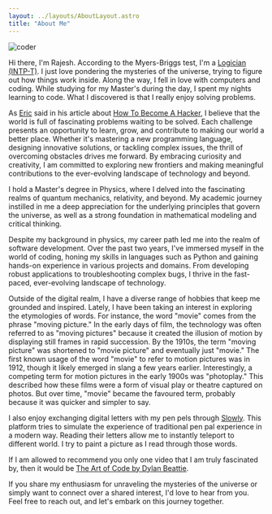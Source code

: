 ```yaml
---
layout: ../layouts/AboutLayout.astro
title: "About Me"
---
```


![coder](@assets/coder.gif)

Hi there, I'm Rajesh. According to the Myers-Briggs test, I'm a [Logician (INTP-T)](https://www.16personalities.com/intp-personality). I just love pondering the mysteries of the universe, trying to figure out how things work inside. Along the way, I fell in love with computers and coding. While studying for my Master's during the day, I spent my nights learning to code. What I discovered is that I really enjoy solving problems.

As [Eric](https://twitter.com/esrtweet) said in his article about [How To Become A Hacker](http://www.catb.org/~esr/faqs/hacker-howto.html), I believe that the world is full of fascinating problems waiting to be solved. Each challenge presents an opportunity to learn, grow, and contribute to making our world a better place. Whether it's mastering a new programming language, designing innovative solutions, or tackling complex issues, the thrill of overcoming obstacles drives me forward. By embracing curiosity and creativity, I am committed to exploring new frontiers and making meaningful contributions to the ever-evolving landscape of technology and beyond.

I hold a Master's degree in Physics, where I delved into the fascinating realms of quantum mechanics, relativity, and beyond. My academic journey instilled in me a deep appreciation for the underlying principles that govern the universe, as well as a strong foundation in mathematical modeling and critical thinking.

Despite my background in physics, my career path led me into the realm of software development. Over the past two years, I've immersed myself in the world of coding, honing my skills in languages such as Python and gaining hands-on experience in various projects and domains. From developing robust applications to troubleshooting complex bugs, I thrive in the fast-paced, ever-evolving landscape of technology.

Outside of the digital realm, I have a diverse range of hobbies that keep me grounded and inspired. Lately, I have been taking an interest in exploring the etymologies of words. For instance, the word "movie" comes from the phrase "moving picture." In the early days of film, the technology was often referred to as "moving pictures" because it created the illusion of motion by displaying still frames in rapid succession. By the 1910s, the term "moving picture" was shortened to "movie picture" and eventually just "movie." The first known usage of the word "movie" to refer to motion pictures was in 1912, though it likely emerged in slang a few years earlier. Interestingly, a competing term for motion pictures in the early 1900s was "photoplay." This described how these films were a form of visual play or theatre captured on photos. But over time, "movie" became the favoured term, probably because it was quicker and simpler to say.

I also enjoy exchanging digital letters with my pen pels through [Slowly](https://slowly.app/). This platform tries to simulate the experience of traditional pen pal experience in a modern way. Reading their letters allow me to instantly teleport to different world. I try to paint a picture as I read through those words.

If I am allowed to recommend you only one video that I am truly fascinated by, then it would be [The Art of Code by Dylan Beattie](https://www.youtube.com/watch?v=6avJHaC3C2U).

If you share my enthusiasm for unraveling the mysteries of the universe or simply want to connect over a shared interest, I'd love to hear from you. Feel free to reach out, and let's embark on this journey together.
